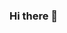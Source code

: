 ### Hi there 👋

<!--
**ardenBarden/ardenBarden** is a ✨ _special_ ✨ repository because its `README.md` (this file) appears on your GitHub profile.
Consider wakatime since I'm starting out new
Maybe consider coding C++ projects in here and transfer them over
Look at readmes of people you like and copy stuffies hehe. 
Get "pro" for free for being a student methinks

Here are some ideas to get you started:

- 🔭 I’m currently working on ...
- 🌱 I’m currently learning ...
- 👯 I’m looking to collaborate on ...
- 🤔 I’m looking for help with ...
- 💬 Ask me about ...
- 📫 How to reach me: ...
- 😄 Pronouns: ...
- ⚡ Fun fact: ...
-->

